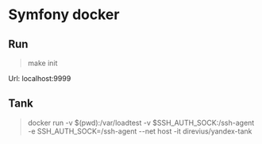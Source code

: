 # Symfony docker

## Run
> make init

Url: localhost:9999

## Tank
> docker run -v $(pwd):/var/loadtest -v $SSH_AUTH_SOCK:/ssh-agent -e SSH_AUTH_SOCK=/ssh-agent --net host -it direvius/yandex-tank
